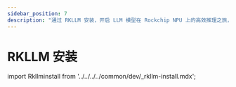 ```yaml
---
sidebar_position: 7
description: "通过 RKLLM 安装，开启 LLM 模型在 Rockchip NPU 上的高效推理之旅，感受科技与人文的完美融合"
---
```


# RKLLM 安装

import Rkllminstall from '../../../../common/dev/\_rkllm-install.mdx';

<Rkllminstall />
